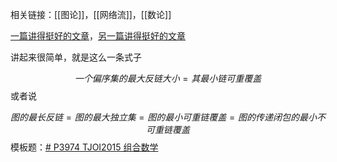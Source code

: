 相关链接：[[图论]]，[[网络流]]，[[数论]]

[一篇讲得挺好的文章](https://www.cnblogs.com/tzcwk/p/dilworth.html)，[另一篇讲得挺好的文章](https://www.luogu.com/article/oi256qpk)

讲起来很简单，就是这么一条式子

$$一个偏序集的最大反链大小=其最小链可重覆盖$$
或者说

$$图的最长反链=图的最大独立集=图的最小可重链覆盖=图的传递闭包的最小不可重链覆盖$$
模板题：[# P3974 TJOI2015 组合数学](https://www.luogu.com.cn/problem/P3974)
